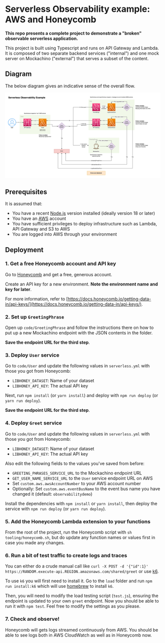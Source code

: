 # Serverless Observability example: AWS and Honeycomb

**This repo presents a complete project to demonstrate a "broken" observable serverless application.**

This project is built using Typescript and runs on API Gateway and Lambda. It is composed of two separate backend services ("internal") and one mock server on Mockachino ("external") that serves a subset of the content.

## Diagram

The below diagram gives an indicative sense of the overall flow.

![Serverless Observability example diagram](./diagram/diagram.png)

## Prerequisites

It is assumed that:

- You have a recent [Node.js](https://nodejs.org/en/) version installed (ideally version 18 or later)
- You have an [AWS](https://aws.amazon.com/account/sign-up) account
- You have sufficient privileges to deploy infrastructure such as Lambda, API Gateway and S3 to AWS
- You are logged into AWS through your environment

## Deployment

### 1. Get a free Honeycomb account and API key

Go to [Honeycomb](https://www.honeycomb.io) and get a free, generous account.

Create an API key for a new environment. **Note the environment name and key for later**.

For more information, refer to [https://docs.honeycomb.io/getting-data-in/api-keys/](https://docs.honeycomb.io/getting-data-in/api-keys/).

### 2. Set up `GreetingPhrase`

Open up `code/GreetingPhrase` and follow the instructions there on how to put up a new Mockachino endpoint with the JSON contents in the folder.

**Save the endpoint URL for the third step**.

### 3. Deploy `User` service

Go to `code/User` and update the following values in `serverless.yml` with those you got from Honeycomb:

- `LIBHONEY_DATASET`: Name of your dataset
- `LIBHONEY_API_KEY`: The actual API key

Next, run `npm install` (or `yarn install`) and deploy with `npm run deploy` (or `yarn run deploy`).

**Save the endpoint URL for the third step**.

### 4. Deploy `Greet` service

Go to `code/User` and update the following values in `serverless.yml` with those you got from Honeycomb:

- `LIBHONEY_DATASET`: Name of your dataset
- `LIBHONEY_API_KEY`: The actual API key

Also edit the following fields to the values you've saved from before:

- `GREETING_PHRASES_SERVICE_URL` to the Mockachino endpoint URL
- `GET_USER_NAME_SERVICE_URL` to the `User` service endpoint URL on AWS
- Set `custom.aws.awsAccountNumber` to your AWS account number
- Optionally: Set `custom.aws.eventBusName` to the event bus name you have changed it (default: `observabilitydemo`)

Install the dependencies with `npm install` or `yarn install`, then deploy the service with `npm run deploy` (or `yarn run deploy`).

### 5. Add the Honeycomb Lambda extension to your functions

From the root of the project, run the Honeycomb script with `sh tooling/honeycomb.sh`, but do update any function names or values first in case you made any changes.

### 6. Run a bit of test traffic to create logs and traces

You can either do a crude manual call like `curl -X POST -d '{"id":1}' https://RANDOM.execute-api.REGION.amazonaws.com/shared/greet` or use [k6](https://k6.io/).

To use `k6` you will first need to install it. Go to the `load` folder and run `npm run install:k6` which will use [homebrew](https://brew.sh) to install `k6`.

Then, you will need to modify the load testing script (`test.js`), ensuring the endpoint is updated to your own `greet` endpoint. Now you should be able to run it with `npm test`. Feel free to modify the settings as you please.

### 7. Check and observe!

Honeycomb will gets logs streamed continuously from AWS. You should be able to see logs both in AWS CloudWatch as well as in Honeycomb now.
